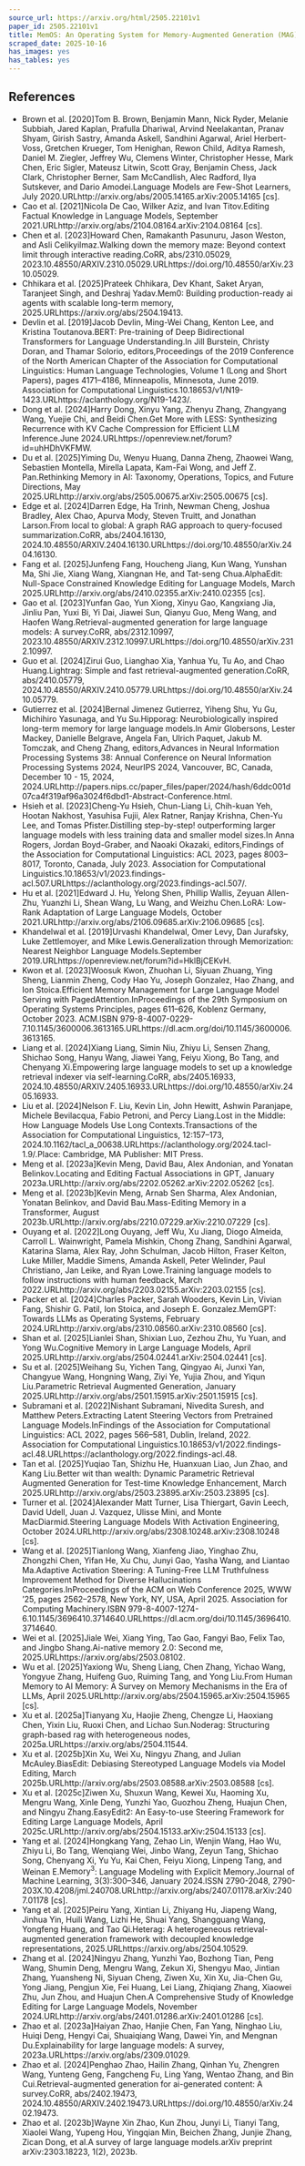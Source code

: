 ```yaml
---
source_url: https://arxiv.org/html/2505.22101v1
paper_id: 2505.22101v1
title: MemOS: An Operating System for Memory-Augmented Generation (MAG) in Large Language Models (Short Version)
scraped_date: 2025-10-16
has_images: yes
has_tables: yes
---
```


## References

- Brown et al. [2020]Tom B. Brown, Benjamin Mann, Nick Ryder, Melanie Subbiah, Jared Kaplan, Prafulla Dhariwal, Arvind Neelakantan, Pranav Shyam, Girish Sastry, Amanda Askell, Sandhini Agarwal, Ariel Herbert-Voss, Gretchen Krueger, Tom Henighan, Rewon Child, Aditya Ramesh, Daniel M. Ziegler, Jeffrey Wu, Clemens Winter, Christopher Hesse, Mark Chen, Eric Sigler, Mateusz Litwin, Scott Gray, Benjamin Chess, Jack Clark, Christopher Berner, Sam McCandlish, Alec Radford, Ilya Sutskever, and Dario Amodei.Language Models are Few-Shot Learners, July 2020.URLhttp://arxiv.org/abs/2005.14165.arXiv:2005.14165 [cs].
- Cao et al. [2021]Nicola De Cao, Wilker Aziz, and Ivan Titov.Editing Factual Knowledge in Language Models, September 2021.URLhttp://arxiv.org/abs/2104.08164.arXiv:2104.08164 [cs].
- Chen et al. [2023]Howard Chen, Ramakanth Pasunuru, Jason Weston, and Asli Celikyilmaz.Walking down the memory maze: Beyond context limit through interactive reading.CoRR, abs/2310.05029, 2023.10.48550/ARXIV.2310.05029.URLhttps://doi.org/10.48550/arXiv.2310.05029.
- Chhikara et al. [2025]Prateek Chhikara, Dev Khant, Saket Aryan, Taranjeet Singh, and Deshraj Yadav.Mem0: Building production-ready ai agents with scalable long-term memory, 2025.URLhttps://arxiv.org/abs/2504.19413.
- Devlin et al. [2019]Jacob Devlin, Ming-Wei Chang, Kenton Lee, and Kristina Toutanova.BERT: Pre-training of Deep Bidirectional Transformers for Language Understanding.In Jill Burstein, Christy Doran, and Thamar Solorio, editors,Proceedings of the 2019 Conference of the North American Chapter of the Association for Computational Linguistics: Human Language Technologies, Volume 1 (Long and Short Papers), pages 4171–4186, Minneapolis, Minnesota, June 2019. Association for Computational Linguistics.10.18653/v1/N19-1423.URLhttps://aclanthology.org/N19-1423/.
- Dong et al. [2024]Harry Dong, Xinyu Yang, Zhenyu Zhang, Zhangyang Wang, Yuejie Chi, and Beidi Chen.Get More with LESS: Synthesizing Recurrence with KV Cache Compression for Efficient LLM Inference.June 2024.URLhttps://openreview.net/forum?id=uhHDhVKFMW.
- Du et al. [2025]Yiming Du, Wenyu Huang, Danna Zheng, Zhaowei Wang, Sebastien Montella, Mirella Lapata, Kam-Fai Wong, and Jeff Z. Pan.Rethinking Memory in AI: Taxonomy, Operations, Topics, and Future Directions, May 2025.URLhttp://arxiv.org/abs/2505.00675.arXiv:2505.00675 [cs].
- Edge et al. [2024]Darren Edge, Ha Trinh, Newman Cheng, Joshua Bradley, Alex Chao, Apurva Mody, Steven Truitt, and Jonathan Larson.From local to global: A graph RAG approach to query-focused summarization.CoRR, abs/2404.16130, 2024.10.48550/ARXIV.2404.16130.URLhttps://doi.org/10.48550/arXiv.2404.16130.
- Fang et al. [2025]Junfeng Fang, Houcheng Jiang, Kun Wang, Yunshan Ma, Shi Jie, Xiang Wang, Xiangnan He, and Tat-seng Chua.AlphaEdit: Null-Space Constrained Knowledge Editing for Language Models, March 2025.URLhttp://arxiv.org/abs/2410.02355.arXiv:2410.02355 [cs].
- Gao et al. [2023]Yunfan Gao, Yun Xiong, Xinyu Gao, Kangxiang Jia, Jinliu Pan, Yuxi Bi, Yi Dai, Jiawei Sun, Qianyu Guo, Meng Wang, and Haofen Wang.Retrieval-augmented generation for large language models: A survey.CoRR, abs/2312.10997, 2023.10.48550/ARXIV.2312.10997.URLhttps://doi.org/10.48550/arXiv.2312.10997.
- Guo et al. [2024]Zirui Guo, Lianghao Xia, Yanhua Yu, Tu Ao, and Chao Huang.Lightrag: Simple and fast retrieval-augmented generation.CoRR, abs/2410.05779, 2024.10.48550/ARXIV.2410.05779.URLhttps://doi.org/10.48550/arXiv.2410.05779.
- Gutierrez et al. [2024]Bernal Jimenez Gutierrez, Yiheng Shu, Yu Gu, Michihiro Yasunaga, and Yu Su.Hipporag: Neurobiologically inspired long-term memory for large language models.In Amir Globersons, Lester Mackey, Danielle Belgrave, Angela Fan, Ulrich Paquet, Jakub M. Tomczak, and Cheng Zhang, editors,Advances in Neural Information Processing Systems 38: Annual Conference on Neural Information Processing Systems 2024, NeurIPS 2024, Vancouver, BC, Canada, December 10 - 15, 2024, 2024.URLhttp://papers.nips.cc/paper_files/paper/2024/hash/6ddc001d07ca4f319af96a3024f6dbd1-Abstract-Conference.html.
- Hsieh et al. [2023]Cheng-Yu Hsieh, Chun-Liang Li, Chih-kuan Yeh, Hootan Nakhost, Yasuhisa Fujii, Alex Ratner, Ranjay Krishna, Chen-Yu Lee, and Tomas Pfister.Distilling step-by-step! outperforming larger language models with less training data and smaller model sizes.In Anna Rogers, Jordan Boyd-Graber, and Naoaki Okazaki, editors,Findings of the Association for Computational Linguistics: ACL 2023, pages 8003–8017, Toronto, Canada, July 2023. Association for Computational Linguistics.10.18653/v1/2023.findings-acl.507.URLhttps://aclanthology.org/2023.findings-acl.507/.
- Hu et al. [2021]Edward J. Hu, Yelong Shen, Phillip Wallis, Zeyuan Allen-Zhu, Yuanzhi Li, Shean Wang, Lu Wang, and Weizhu Chen.LoRA: Low-Rank Adaptation of Large Language Models, October 2021.URLhttp://arxiv.org/abs/2106.09685.arXiv:2106.09685 [cs].
- Khandelwal et al. [2019]Urvashi Khandelwal, Omer Levy, Dan Jurafsky, Luke Zettlemoyer, and Mike Lewis.Generalization through Memorization: Nearest Neighbor Language Models.September 2019.URLhttps://openreview.net/forum?id=HklBjCEKvH.
- Kwon et al. [2023]Woosuk Kwon, Zhuohan Li, Siyuan Zhuang, Ying Sheng, Lianmin Zheng, Cody Hao Yu, Joseph Gonzalez, Hao Zhang, and Ion Stoica.Efficient Memory Management for Large Language Model Serving with PagedAttention.InProceedings of the 29th Symposium on Operating Systems Principles, pages 611–626, Koblenz Germany, October 2023. ACM.ISBN 979-8-4007-0229-7.10.1145/3600006.3613165.URLhttps://dl.acm.org/doi/10.1145/3600006.3613165.
- Liang et al. [2024]Xiang Liang, Simin Niu, Zhiyu Li, Sensen Zhang, Shichao Song, Hanyu Wang, Jiawei Yang, Feiyu Xiong, Bo Tang, and Chenyang Xi.Empowering large language models to set up a knowledge retrieval indexer via self-learning.CoRR, abs/2405.16933, 2024.10.48550/ARXIV.2405.16933.URLhttps://doi.org/10.48550/arXiv.2405.16933.
- Liu et al. [2024]Nelson F. Liu, Kevin Lin, John Hewitt, Ashwin Paranjape, Michele Bevilacqua, Fabio Petroni, and Percy Liang.Lost in the Middle: How Language Models Use Long Contexts.Transactions of the Association for Computational Linguistics, 12:157–173, 2024.10.1162/tacl_a_00638.URLhttps://aclanthology.org/2024.tacl-1.9/.Place: Cambridge, MA Publisher: MIT Press.
- Meng et al. [2023a]Kevin Meng, David Bau, Alex Andonian, and Yonatan Belinkov.Locating and Editing Factual Associations in GPT, January 2023a.URLhttp://arxiv.org/abs/2202.05262.arXiv:2202.05262 [cs].
- Meng et al. [2023b]Kevin Meng, Arnab Sen Sharma, Alex Andonian, Yonatan Belinkov, and David Bau.Mass-Editing Memory in a Transformer, August 2023b.URLhttp://arxiv.org/abs/2210.07229.arXiv:2210.07229 [cs].
- Ouyang et al. [2022]Long Ouyang, Jeff Wu, Xu Jiang, Diogo Almeida, Carroll L. Wainwright, Pamela Mishkin, Chong Zhang, Sandhini Agarwal, Katarina Slama, Alex Ray, John Schulman, Jacob Hilton, Fraser Kelton, Luke Miller, Maddie Simens, Amanda Askell, Peter Welinder, Paul Christiano, Jan Leike, and Ryan Lowe.Training language models to follow instructions with human feedback, March 2022.URLhttp://arxiv.org/abs/2203.02155.arXiv:2203.02155 [cs].
- Packer et al. [2024]Charles Packer, Sarah Wooders, Kevin Lin, Vivian Fang, Shishir G. Patil, Ion Stoica, and Joseph E. Gonzalez.MemGPT: Towards LLMs as Operating Systems, February 2024.URLhttp://arxiv.org/abs/2310.08560.arXiv:2310.08560 [cs].
- Shan et al. [2025]Lianlei Shan, Shixian Luo, Zezhou Zhu, Yu Yuan, and Yong Wu.Cognitive Memory in Large Language Models, April 2025.URLhttp://arxiv.org/abs/2504.02441.arXiv:2504.02441 [cs].
- Su et al. [2025]Weihang Su, Yichen Tang, Qingyao Ai, Junxi Yan, Changyue Wang, Hongning Wang, Ziyi Ye, Yujia Zhou, and Yiqun Liu.Parametric Retrieval Augmented Generation, January 2025.URLhttp://arxiv.org/abs/2501.15915.arXiv:2501.15915 [cs].
- Subramani et al. [2022]Nishant Subramani, Nivedita Suresh, and Matthew Peters.Extracting Latent Steering Vectors from Pretrained Language Models.InFindings of the Association for Computational Linguistics: ACL 2022, pages 566–581, Dublin, Ireland, 2022. Association for Computational Linguistics.10.18653/v1/2022.findings-acl.48.URLhttps://aclanthology.org/2022.findings-acl.48.
- Tan et al. [2025]Yuqiao Tan, Shizhu He, Huanxuan Liao, Jun Zhao, and Kang Liu.Better wit than wealth: Dynamic Parametric Retrieval Augmented Generation for Test-time Knowledge Enhancement, March 2025.URLhttp://arxiv.org/abs/2503.23895.arXiv:2503.23895 [cs].
- Turner et al. [2024]Alexander Matt Turner, Lisa Thiergart, Gavin Leech, David Udell, Juan J. Vazquez, Ulisse Mini, and Monte MacDiarmid.Steering Language Models With Activation Engineering, October 2024.URLhttp://arxiv.org/abs/2308.10248.arXiv:2308.10248 [cs].
- Wang et al. [2025]Tianlong Wang, Xianfeng Jiao, Yinghao Zhu, Zhongzhi Chen, Yifan He, Xu Chu, Junyi Gao, Yasha Wang, and Liantao Ma.Adaptive Activation Steering: A Tuning-Free LLM Truthfulness Improvement Method for Diverse Hallucinations Categories.InProceedings of the ACM on Web Conference 2025, WWW ’25, pages 2562–2578, New York, NY, USA, April 2025. Association for Computing Machinery.ISBN 979-8-4007-1274-6.10.1145/3696410.3714640.URLhttps://dl.acm.org/doi/10.1145/3696410.3714640.
- Wei et al. [2025]Jiale Wei, Xiang Ying, Tao Gao, Fangyi Bao, Felix Tao, and Jingbo Shang.Ai-native memory 2.0: Second me, 2025.URLhttps://arxiv.org/abs/2503.08102.
- Wu et al. [2025]Yaxiong Wu, Sheng Liang, Chen Zhang, Yichao Wang, Yongyue Zhang, Huifeng Guo, Ruiming Tang, and Yong Liu.From Human Memory to AI Memory: A Survey on Memory Mechanisms in the Era of LLMs, April 2025.URLhttp://arxiv.org/abs/2504.15965.arXiv:2504.15965 [cs].
- Xu et al. [2025a]Tianyang Xu, Haojie Zheng, Chengze Li, Haoxiang Chen, Yixin Liu, Ruoxi Chen, and Lichao Sun.Noderag: Structuring graph-based rag with heterogeneous nodes, 2025a.URLhttps://arxiv.org/abs/2504.11544.
- Xu et al. [2025b]Xin Xu, Wei Xu, Ningyu Zhang, and Julian McAuley.BiasEdit: Debiasing Stereotyped Language Models via Model Editing, March 2025b.URLhttp://arxiv.org/abs/2503.08588.arXiv:2503.08588 [cs].
- Xu et al. [2025c]Ziwen Xu, Shuxun Wang, Kewei Xu, Haoming Xu, Mengru Wang, Xinle Deng, Yunzhi Yao, Guozhou Zheng, Huajun Chen, and Ningyu Zhang.EasyEdit2: An Easy-to-use Steering Framework for Editing Large Language Models, April 2025c.URLhttp://arxiv.org/abs/2504.15133.arXiv:2504.15133 [cs].
- Yang et al. [2024]Hongkang Yang, Zehao Lin, Wenjin Wang, Hao Wu, Zhiyu Li, Bo Tang, Wenqiang Wei, Jinbo Wang, Zeyun Tang, Shichao Song, Chenyang Xi, Yu Yu, Kai Chen, Feiyu Xiong, Linpeng Tang, and Weinan E.$\text{Memory}^3$: Language Modeling with Explicit Memory.Journal of Machine Learning, 3(3):300–346, January 2024.ISSN 2790-2048, 2790-203X.10.4208/jml.240708.URLhttp://arxiv.org/abs/2407.01178.arXiv:2407.01178 [cs].
- Yang et al. [2025]Peiru Yang, Xintian Li, Zhiyang Hu, Jiapeng Wang, Jinhua Yin, Huili Wang, Lizhi He, Shuai Yang, Shangguang Wang, Yongfeng Huang, and Tao Qi.Heterag: A heterogeneous retrieval-augmented generation framework with decoupled knowledge representations, 2025.URLhttps://arxiv.org/abs/2504.10529.
- Zhang et al. [2024]Ningyu Zhang, Yunzhi Yao, Bozhong Tian, Peng Wang, Shumin Deng, Mengru Wang, Zekun Xi, Shengyu Mao, Jintian Zhang, Yuansheng Ni, Siyuan Cheng, Ziwen Xu, Xin Xu, Jia-Chen Gu, Yong Jiang, Pengjun Xie, Fei Huang, Lei Liang, Zhiqiang Zhang, Xiaowei Zhu, Jun Zhou, and Huajun Chen.A Comprehensive Study of Knowledge Editing for Large Language Models, November 2024.URLhttp://arxiv.org/abs/2401.01286.arXiv:2401.01286 [cs].
- Zhao et al. [2023a]Haiyan Zhao, Hanjie Chen, Fan Yang, Ninghao Liu, Huiqi Deng, Hengyi Cai, Shuaiqiang Wang, Dawei Yin, and Mengnan Du.Explainability for large language models: A survey, 2023a.URLhttps://arxiv.org/abs/2309.01029.
- Zhao et al. [2024]Penghao Zhao, Hailin Zhang, Qinhan Yu, Zhengren Wang, Yunteng Geng, Fangcheng Fu, Ling Yang, Wentao Zhang, and Bin Cui.Retrieval-augmented generation for ai-generated content: A survey.CoRR, abs/2402.19473, 2024.10.48550/ARXIV.2402.19473.URLhttps://doi.org/10.48550/arXiv.2402.19473.
- Zhao et al. [2023b]Wayne Xin Zhao, Kun Zhou, Junyi Li, Tianyi Tang, Xiaolei Wang, Yupeng Hou, Yingqian Min, Beichen Zhang, Junjie Zhang, Zican Dong, et al.A survey of large language models.arXiv preprint arXiv:2303.18223, 1(2), 2023b.